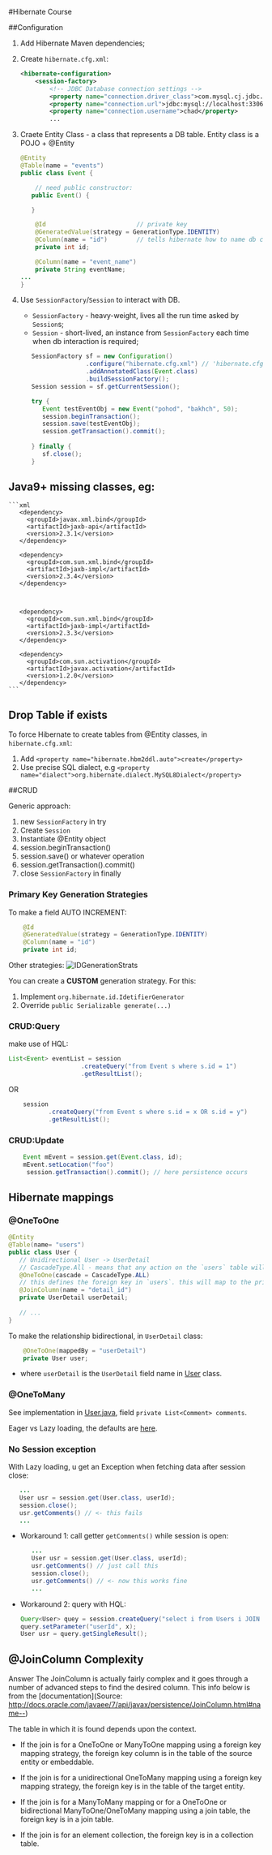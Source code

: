 #Hibernate Course

##Configuration

1. Add Hibernate Maven dependencies;
2. Create `hibernate.cfg.xml`:
    ```xml
    <hibernate-configuration>
        <session-factory>
            <!-- JDBC Database connection settings -->
            <property name="connection.driver_class">com.mysql.cj.jdbc.Driver</property>
            <property name="connection.url">jdbc:mysql://localhost:3306/derby_test?useSSL=false&amp;serverTimezone=UTC</property>
            <property name="connection.username">chad</property>
            ...
   ```
   
3. Craete Entity Class - a class that represents a DB table.
   Entity class is a POJO + @Entity
    ```java
    @Entity
    @Table(name = "events")
    public class Event {
   
        // need public constructor:
       public Event() {

       }
   
        @Id                         // private key
        @GeneratedValue(strategy = GenerationType.IDENTITY)
        @Column(name = "id")        // tells hibernate how to name db column
        private int id;             
    
        @Column(name = "event_name")
        private String eventName;
   ...
   }
    ```
4. Use `SessionFactory`/`Session` to interact with DB. 
    - `SessionFactory` - heavy-weight, lives all the run time asked by `Session`s;
    - `Session` - short-lived, an instance from `SessionFactory` each time when db interaction is required;
   
   ```java
      SessionFactory sf = new Configuration()
                     .configure("hibernate.cfg.xml") // 'hibernate.cfg.xml' will be looked in cp by default 
                     .addAnnotatedClass(Event.class)
                     .buildSessionFactory();
      Session session = sf.getCurrentSession();

      try {
         Event testEventObj = new Event("pohod", "bakhch", 50);
         session.beginTransaction();
         session.save(testEventObj);
         session.getTransaction().commit();
      
      } finally {
         sf.close();
      }
    ```
## Java9+ missing classes, eg:
    ```xml
       <dependency>
         <groupId>javax.xml.bind</groupId>
         <artifactId>jaxb-api</artifactId>
         <version>2.3.1</version>
       </dependency>
   
       <dependency>
         <groupId>com.sun.xml.bind</groupId>
         <artifactId>jaxb-impl</artifactId>
         <version>2.3.4</version>
       </dependency>
   
   
   
       <dependency>
         <groupId>com.sun.xml.bind</groupId>
         <artifactId>jaxb-impl</artifactId>
         <version>2.3.3</version>
       </dependency>
   
       <dependency>
         <groupId>com.sun.activation</groupId>
         <artifactId>javax.activation</artifactId>
         <version>1.2.0</version>
       </dependency>
    ```

## Drop Table if exists
To force Hibernate to create tables from @Entity classes, in `hibernate.cfg.xml`:
1. Add `<property name="hibernate.hbm2ddl.auto">create</property>`
2. Use precise SQL dialect, e.g `<property name="dialect">org.hibernate.dialect.MySQL8Dialect</property>`

##CRUD

Generic approach:
1. new `SessionFactory` in try
2. Create `Session`
3. Instantiate @Entity object
4. session.beginTransaction()
5. session.save() or whatever operation
6. session.getTransaction().commit()
7. close `SessionFactory` in finally

### Primary Key Generation Strategies

To make a field AUTO INCREMENT:
```java
    @Id
    @GeneratedValue(strategy = GenerationType.IDENTITY)
    @Column(name = "id")
    private int id;
```
Other strategies:
![IDGenerationStrats](IDGenerationStrategies.png)

You can create a **CUSTOM** generation strategy. For this: 

1. Implement `org.hibernate.id.IdetifierGenerator`
2. Override `public Serializable generate(...)`

### CRUD:Query

make use of HQL:

```java
List<Event> eventList = session
                    .createQuery("from Event s where s.id = 1")
                    .getResultList();
```
OR
```java
    session
           .createQuery("from Event s where s.id = x OR s.id = y")
           .getResultList();
```

### CRUD:Update

```java
    Event mEvent = session.get(Event.class, id);
    mEvent.setLocation("foo")
     session.getTransaction().commit(); // here persistence occurs
```

## Hibernate mappings

### @OneToOne
```java
@Entity
@Table(name= "users")
public class User {
   // Unidirectional User -> UserDetail
   // CascadeType.All - means that any action on the `users` table will propagate to `user_details`
   @OneToOne(cascade = CascadeType.ALL)
   // this defines the foreign key in `users`. this will map to the primary key of `userDetail`
   @JoinColumn(name = "detail_id")
   private UserDetail userDetail;
   
   // ...
}
``` 

To make the relationship bidirectional, in `UserDetail` class:
```java
    @OneToOne(mappedBy = "userDetail")
    private User user;
```
- where `userDetail` is the `UserDetail` field name in [User](src/main/java/xany/models/User.java) class.


### @OneToMany

See implementation in [User.java](src/main/java/xany/models/User.java), field `private List<Comment> comments`.

Eager vs Lazy loading, the defaults are [here](https://stackoverflow.com/questions/26601032/default-fetch-type-for-one-to-one-many-to-one-and-one-to-many-in-hibernate).

### No Session exception

With Lazy loading, u get an Exception when fetching data after session close:

```java
   ...
   User usr = session.get(User.class, userId);
   session.close();
   usr.getComments() // <- this fails
   ...
```

- Workaround 1: call getter `getComments()` while session is open:
   ```java
      ...
      User usr = session.get(User.class, userId);
      usr.getComments() // just call this
      session.close();
      usr.getComments() // <- now this works fine
      ...
   ```
- Workaround 2: query with HQL:
   ```java
   Query<User> quey = session.createQuery("select i from Users i JOIN FETCH i.comments where i.id=:userId");
   query.setParameter("userId", x);
   User usr = query.getSingleResult();
    ```


## @JoinColumn Complexity

Answer
The JoinColumn is actually fairly complex and it goes through a number of advanced steps to find the desired column.
This info below is from the [documentation](Source: http://docs.oracle.com/javaee/7/api/javax/persistence/JoinColumn.html#name--)


The table in which it is found depends upon the context.

- If the join is for a OneToOne or ManyToOne mapping using a foreign key mapping strategy, the foreign key column is in the table of the source entity or embeddable.

- If the join is for a unidirectional OneToMany mapping using a foreign key mapping strategy, the foreign key is in the table of the target entity.

- If the join is for a ManyToMany mapping or for a OneToOne or bidirectional ManyToOne/OneToMany mapping using a join table, the foreign key is in a join table.

- If the join is for an element collection, the foreign key is in a collection table.
